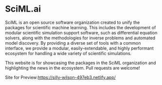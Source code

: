 # SciML.ai

SciML is an open source software organization created to unify the packages for scientific machine learning. This includes the development of modular scientific simulation support software, such as differential equation solvers, along with the methodologies for inverse problems and automated model discovery. By providing a diverse set of tools with a common interface, we provide a modular, easily-extendable, and highly performant ecosystem for handling a wide variety of scientific simulations.

This website is for showcasing the packages in the SciML organization and highlighting the news in the ecosystem. Pull requests are welcome!

Site for Preview:https://silly-wilson-497eb3.netlify.app/
